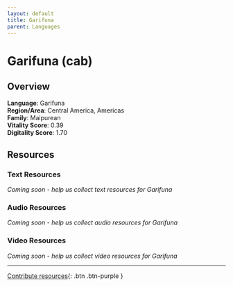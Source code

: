 ```yaml
---
layout: default
title: Garifuna
parent: Languages
---
```


# Garifuna (cab)

## Overview

**Language**: Garifuna  
**Region/Area**: Central America, Americas  
**Family**: Maipurean  
**Vitality Score**: 0.39  
**Digitality Score**: 1.70  

## Resources

### Text Resources
*Coming soon - help us collect text resources for Garifuna*

### Audio Resources
*Coming soon - help us collect audio resources for Garifuna*

### Video Resources
*Coming soon - help us collect video resources for Garifuna*

---

[Contribute resources](https://fairtrain.github.io/){: .btn .btn-purple }

